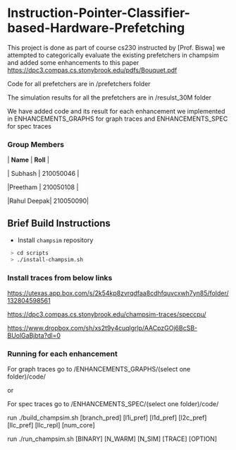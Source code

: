 # Instruction-Pointer-Classifier-based-Hardware-Prefetching

This project is done as part of course cs230 instructed by [Prof. Biswa]
we attempted to categorically evaluate the existing prefetchers in champsim and added some enhancements
to this paper https://dpc3.compas.cs.stonybrook.edu/pdfs/Bouquet.pdf 

Code for all prefetchers are in /prefetchers folder

The simulation results for all the prefetchers are in /resulst_30M folder

We have added code and its result for each enhancement we implemented in ENHANCEMENTS_GRAPHS for graph traces and ENHANCEMENTS_SPEC for spec traces

### Group Members 

| __Name__ |  __Roll__ |

| Subhash |  210050046 |

|Preetham | 210050108  |

|Rahul Deepak| 210050090|



## Brief Build Instructions
* Install `champsim` repository
``` bash
 > cd scripts
 > ./install-champsim.sh
```

### Install traces from below links

https://utexas.app.box.com/s/2k54kp8zvrqdfaa8cdhfquvcxwh7yn85/folder/132804598561

https://dpc3.compas.cs.stonybrook.edu/champsim-traces/speccpu/

https://www.dropbox.com/sh/xs2t9y4cuqlgrlp/AACpzGOj6BcSB-BUolGaBjbta?dl=0

### Running  for each enhancement

For graph traces go to /ENHANCEMENTS_GRAPHS/(select one folder)/code/ 

or

For spec traces go to /ENHANCEMENTS_SPEC/(select one folder)/code/

run ./build_champsim.sh [branch_pred] [l1i_pref] [l1d_pref] [l2c_pref] [llc_pref] [llc_repl] [num_core]

run ./run_champsim.sh [BINARY] [N_WARM] [N_SIM] [TRACE] [OPTION]
